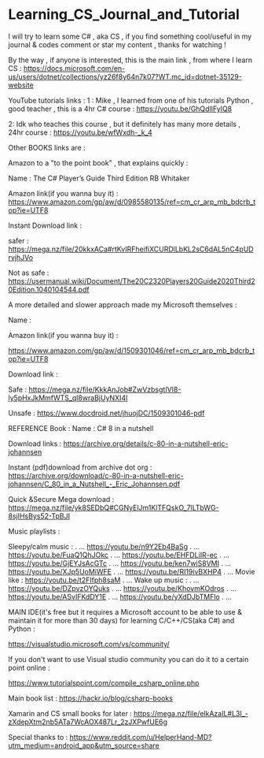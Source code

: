 # Learning_CS_Journal_and_Tutorial
I will try to learn some C# , aka CS , if you find something cool/useful in my journal &amp; codes comment or star my  content , thanks for watching !

By the way , if anyone is interested, this is the main link , from where I learn CS :
https://docs.microsoft.com/en-us/users/dotnet/collections/yz26f8y64n7k07?WT.mc_id=dotnet-35129-website

YouTube tutorials links :
1 : Mike , I learned from one of his tutorials Python , good teacher , this is a 4hr C# course :
https://youtu.be/GhQdlIFylQ8


2: Idk who teaches this course , but it definitely has many more details , 24hr course :
https://youtu.be/wfWxdh-_k_4



Other BOOKS links are :

Amazon to a "to the point book" , that explains quickly : 

Name : The C# Player’s Guide Third Edition
RB Whitaker

Amazon link(if you wanna buy it) :
https://www.amazon.com/gp/aw/d/0985580135/ref=cm_cr_arp_mb_bdcrb_top?ie=UTF8

Instant Download link :

safer :
https://mega.nz/file/20kkxACa#rtKvIRFheifiXCURDlLbKL2sC6dAL5nC4pUDrvjhJVo

Not as safe :
https://usermanual.wiki/Document/The20C2320Players20Guide2020Third20Edition.1040104544.pdf






A more detailed and slower approach made my Microsoft themselves :

Name : 

Amazon link(if you wanna buy it) :

https://www.amazon.com/gp/aw/d/1509301046/ref=cm_cr_arp_mb_bdcrb_top?ie=UTF8

Download link :

Safe :
https://mega.nz/file/KkkAnJob#ZwVzbsgtIVI8-ly5pHxJkMmfWTS_ql8wraBjUyNXI4I

Unsafe :
https://www.docdroid.net/jhuojDC/1509301046-pdf



REFERENCE Book :
Name : C# 8 in a nutshell 

Download links :
https://archive.org/details/c-80-in-a-nutshell-eric-johannsen

Instant (pdf)download from archive dot org :
https://archive.org/download/c-80-in-a-nutshell-eric-johannsen/C_80_in_a_Nutshell_-_Eric_Johannsen.pdf

Quick &Secure Mega download :
https://mega.nz/file/yk8SEDbQ#CGNyElJm1KlTFQskO_7lLTbWG-8sjIHsBys52-TpBJI


Music playlists :

Sleepy/calm music :
.
...
https://youtu.be/n9Y2Eb4BaSg
.
...
https://youtu.be/FuaQ1QhJOkc
.
...
https://youtu.be/EHFDLiIR-ec
.
...
https://youtu.be/GjEYJsAcGTc
.
...
https://youtu.be/ken7wiS8VMI
.
...
https://youtu.be/XJp5UoMiWFE
.
...
https://youtu.be/RI19ivBXHP4
.
...
 Movie like : https://youtu.be/t2FIfph8saM 
.
...
Wake up music :
.
...
https://youtu.be/DZpvzOYQuks
.
...
https://youtu.be/KhovmKOdros
.
...
https://youtu.be/ASvIFKdDY1E
.
...
https://youtu.be/yXdDJbTMFlo
.
...



MAIN IDE(it's free but it requires a Microsoft account to be able to use & maintain it for more than 30 days) for learning C/C++/CS(aka C#) and Python :

https://visualstudio.microsoft.com/vs/community/




If you don't want to use Visual studio community you can do it to a certain point online : 

https://www.tutorialspoint.com/compile_csharp_online.php




Main book list : https://hackr.io/blog/csharp-books

Xamarin and CS small books for later :
https://mega.nz/file/elkAzaIL#L3I_-zXdepXtm2nb5ATa7WcAOX487Lr_2zJXPwfUE6g


Special thanks to :
https://www.reddit.com/u/HelperHand-MD?utm_medium=android_app&utm_source=share

